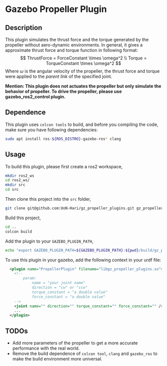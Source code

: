 # Gazebo Propeller Plugin
## Description
This plugin simulates the thrust force and the torque generated by the propeller without aero-dynamic environments. In general, it gives a approximate thrust force and torque function in following format:
$$
ThrustForce = ForceConstant \times \omega^2 \\
Torque = TorqueConstant \times \omega^2
$$
Where $\omega$ is the angular velocity of the propeller, the thrust force and torque were applied to the _parent link_ of the specified joint.

__Mention: This plugin does not actuates the propeller but only simulate the behavior of propeller. To drive the propeller, please use gazebo_ros2_control plugin.__

## Dependence
This plugin uses `colcon tools` to build, and before you compiling the code, make sure you have following dependencies:
```bash
sudo apt install ros-${ROS_DISTRO}-gazebo-ros* clang
```

## Usage
To build this plugin, please first create a ros2 workspace,
```bash
mkdir ros2_ws
cd ros2_ws/
mkdir src
cd src
```

Then clone this project into the `src` folder,
```bash
git clone git@github.com:UoN-Hari/gz_propeller_plugins.git gz_propeller_plugins
```

Build this project,
```bash
cd ..
colcon build
```

Add the plugin to your `GAZEBO_PLUGIN_PATH`,
```bash
echo "export GAZEBO_PLUGIN_PATH=${GAZEBO_PLUGIN_PATH}:${pwd}/build/gz_propeller_plugins" >> ~/.bashrc
```

To use this plugin in your gazebo, add the following context in your urdf file:
```xml
  <plugin name="PropellerPlugin" filename="libgz_propeller_plugins.so">
    <!-- 
        param: 
            name = "your joint name"
            direction = "cw" or "ccw"
            torque_constant = "a double value"
            force_constant = "a double value"
    -->
    <joint name="" direction="" torque_constant="" force_constant="" />
    ...
  </plugin>
```

## TODOs
* Add more parameters of the propeller to get a more accurate performance with the real world.
* Remove the build dependence of `colcon tool`, `clang` and `gazebo_ros` to make the build environment more universal.